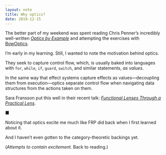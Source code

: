 ```yaml
---
layout: note
title: Why optics?
date: 2019-12-15
---
```


The better part of my weekend was spent reading Chris Penner’s incredibly well-written _[Optics by Example](https://leanpub.com/optics-by-example)_ and attempting the exercises with [BowOptics](https://bow-swift.io/docs/optics/overview/).

I’m early in my learning. Still, I wanted to note the motivation behind optics.

They seek to capture control flow, which, is usually baked into languages with `for`, `while`, `if`, `guard`, `switch`, and similar statements, _as values_.

In the same way that effect systems capture effects as values—decoupling them from execution—optics separate control flow when navigating data structures from the actions taken on them.

Sara Fransson put this well in their recent talk: _[Functional Lenses Through a Practical Lens](https://youtu.be/sFzuu676pFs?t=232)_.

■

Noticing that optics excite me much like FRP did back when I first learned about it.

And I haven’t even gotten to the category-theoretic backings yet.

(_Attempts to contain excitement._ Back to reading.)
